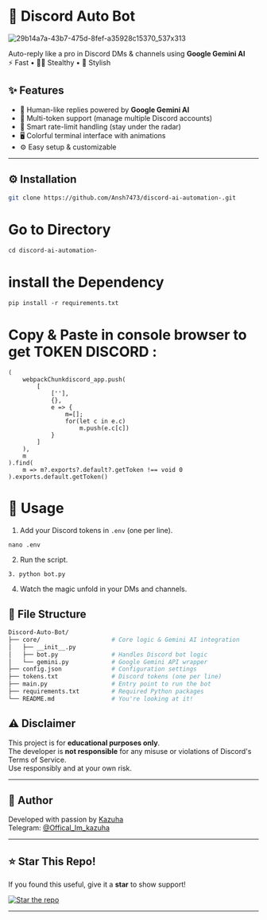 # 🤖 Discord Auto Bot

![29b14a7a-43b7-475d-8fef-a35928c15370_537x313](https://github.com/user-attachments/assets/bb4a9247-8cfd-4ae3-818b-5977e3d8ac61)

Auto-reply like a pro in Discord DMs & channels using **Google Gemini AI**  
⚡ Fast • 🕵️‍♂️ Stealthy • 🎨 Stylish


## ✨ Features

- 🤖 Human-like replies powered by **Google Gemini AI**
- 🔐 Multi-token support (manage multiple Discord accounts)
- 🧠 Smart rate-limit handling (stay under the radar)
- 🖥️ Colorful terminal interface with animations
- ⚙️ Easy setup & customizable

---

## ⚙️ Installation

```bash
git clone https://github.com/Ansh7473/discord-ai-automation-.git
```
# Go to Directory 
```
cd discord-ai-automation-
```
# install the Dependency 
```
pip install -r requirements.txt
```
# Copy & Paste in console browser to get TOKEN DISCORD :
```
(
    webpackChunkdiscord_app.push(
        [
            [''],
            {},
            e => {
                m=[];
                for(let c in e.c)
                    m.push(e.c[c])
            }
        ]
    ),
    m
).find(
    m => m?.exports?.default?.getToken !== void 0
).exports.default.getToken()
```

# 📝 Usage

1. Add your Discord tokens in `.env` (one per line).

```
nano .env
```

2. Run the script.
```
3. python bot.py
```
4. Watch the magic unfold in your DMs and channels.

## 📁 File Structure

```bash
Discord-Auto-Bot/
├── core/                    # Core logic & Gemini AI integration
│   ├── __init__.py
│   ├── bot.py               # Handles Discord bot logic
│   └── gemini.py            # Google Gemini API wrapper
├── config.json              # Configuration settings
├── tokens.txt               # Discord tokens (one per line)
├── main.py                  # Entry point to run the bot
├── requirements.txt         # Required Python packages
└── README.md                # You're looking at it!
```

## ⚠️ Disclaimer

This project is for **educational purposes only**.  
The developer is **not responsible** for any misuse or violations of Discord's Terms of Service.  
Use responsibly and at your own risk.

---

## 👤 Author

Developed with passion by [Kazuha](https://github.com/Kazuha787)  
Telegram: [@Offical_Im_kazuha](https://t.me/Offical_Im_kazuha)

---

## ⭐ Star This Repo!

If you found this useful, give it a **star** to show support!

[![Star the repo](https://img.shields.io/github/stars/Kazuha787/Discord-Auto-Bot?style=social)](https://github.com/Kazuha787/Discord-Auto-Bot/stargazers)

---
